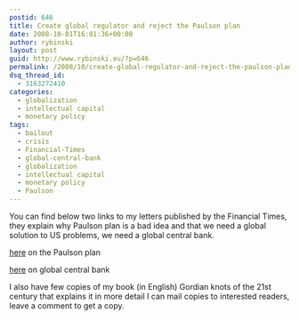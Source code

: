 ```yaml
---
postid: 646
title: Create global regulator and reject the Paulson plan
date: 2008-10-01T16:01:36+00:00
author: rybinski
layout: post
guid: http://www.rybinski.eu/?p=646
permalink: /2008/10/create-global-regulator-and-reject-the-paulson-plan/
dsq_thread_id:
  - 3163272410
categories:
  - globalization
  - intellectual capital
  - monetary policy
tags:
  - bailout
  - crisis
  - Financial-Times
  - global-central-bank
  - globalization
  - intellectual capital
  - monetary policy
  - Paulson
---
```

You can find below two links to my letters published by the Financial Times, they explain why Paulson plan is a bad idea and that we need a global solution to US problems, we need a global central bank.

[here](http://www.ft.com/cms/s/0/acdf7922-8f50-11dd-946c-0000779fd18c.html) on the Paulson plan

[here](http://www.ft.com/cms/s/0/7f9ea2d2-673a-11dd-808f-0000779fd18c.html) on global central bank 

I also have few copies of my book (in English) Gordian knots of the 21st century that explains it in more detail I can mail copies to interested readers, leave a comment to get a copy.
